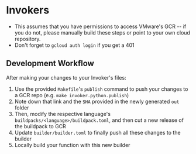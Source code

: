 # Invokers

* This assumes that you have permissions to access VMware's GCR -- if you do not, please manually build these steps or point to your own cloud repository.
* Don't forget to `gcloud auth login` if you get a 401

## Development Workflow

After making your changes to your Invoker's files:

1) Use the provided `Makefile`'s `publish` command to push your changes to a GCR repo (e.g. `make invoker.python.publish`)
2) Note down that link and the `SHA` provided in the newly generated `out` folder
3) Then, modify the respective language's `buildpacks/<language>/buildpack.toml`, and then cut a new release of the buildpack to GCR
4) Update `builder/builder.toml` to finally push all these changes to the builder
5) Locally build your function with this new builder